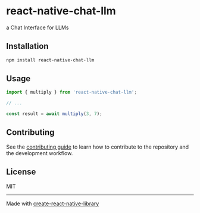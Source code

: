 # react-native-chat-llm

a Chat Interface for LLMs

## Installation

```sh
npm install react-native-chat-llm
```

## Usage


```js
import { multiply } from 'react-native-chat-llm';

// ...

const result = await multiply(3, 7);
```


## Contributing

See the [contributing guide](CONTRIBUTING.md) to learn how to contribute to the repository and the development workflow.

## License

MIT

---

Made with [create-react-native-library](https://github.com/callstack/react-native-builder-bob)
